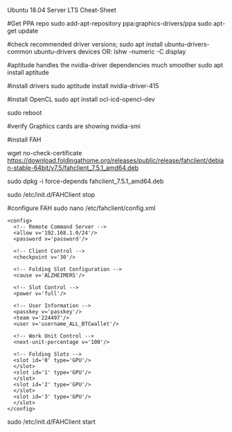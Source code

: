 Ubuntu 18.04 Server LTS Cheat-Sheet

#Get PPA repo
sudo add-apt-repository ppa:graphics-drivers/ppa
sudo apt-get update

#check recommended driver versions;
sudo apt install ubuntu-drivers-common
ubuntu-drivers devices
         OR: lshw -numeric -C display

#aptitude handles the nvidia-driver dependencies much smoother
sudo apt install aptitude

#install drivers
sudo aptitude install nvidia-driver-415

#install OpenCL
sudo apt install ocl-icd-opencl-dev

sudo reboot 

#verify Graphics cards are showing
nvidia-smi

#install FAH

wget no-check-certificate https://download.foldingathome.org/releases/public/release/fahclient/debian-stable-64bit/v7.5/fahclient_7.5.1_amd64.deb

sudo dpkg -i force-depends fahclient_7.5.1_amd64.deb

sudo /etc/init.d/FAHClient stop

#configure FAH
sudo nano /etc/fahclient/config.xml
```
<config>
  <!-- Remote Command Server -->
  <allow v='192.168.1.0/24'/>
  <password v='password'/>

  <!-- Client Control -->
  <checkpoint v='30'/>

  <!-- Folding Slot Configuration -->
  <cause v='ALZHEIMERS'/>

  <!-- Slot Control -->
  <power v='full'/>

  <!-- User Information -->
  <passkey v='passkey'/>
  <team v='224497'/>
  <user v='username_ALL_BTCwallet'/>

  <!-- Work Unit Control -->
  <next-unit-percentage v='100'/>

  <!-- Folding Slots -->
  <slot id='0' type='GPU'/>
  </slot>
  <slot id='1' type='GPU'/>
  </slot>
  <slot id='2' type='GPU'/>
  </slot>
  <slot id='3' type='GPU'/>
  </slot>
</config>
```
sudo /etc/init.d/FAHClient start
